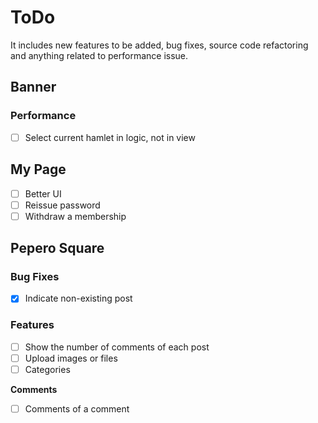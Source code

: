 # ToDo

It includes new features to be added, bug fixes, source code refactoring and anything related to performance issue.

## Banner

### Performance

- [ ] Select current hamlet in logic, not in view

## My Page

- [ ] Better UI
- [ ] Reissue password
- [ ] Withdraw a membership

## Pepero Square

### Bug Fixes

- [x] Indicate non-existing post

### Features

- [ ] Show the number of comments of each post
- [ ] Upload images or files
- [ ] Categories

**Comments**

- [ ] Comments of a comment
